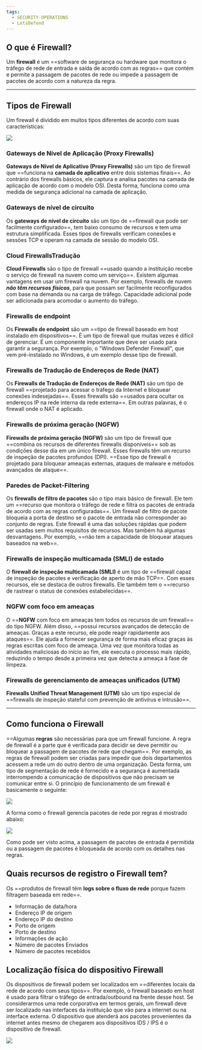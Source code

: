 ```yaml
---
tags:
  - SECURITY-OPERATIONS
  - LetsDefend
---
```

## **O que é Firewall?**

Um **firewall** é um ==software de segurança ou hardware que monitora o tráfego de rede de entrada e saída de acordo com as regras== que contém e permite a passagem de pacotes de rede ou impede a passagem de pacotes de acordo com a natureza da regra.

---
## **Tipos de Firewall**
Um firewall é dividido em muitos tipos diferentes de acordo com suas características:

![](https://letsdefend.io/blog/wp-content/uploads/2023/01/image-4.png)

### **Gateways de Nível de Aplicação (Proxy Firewalls)**
**Gateways de Nível de Aplicativo (Proxy Firewalls)** são um tipo de firewall que ==funciona na **camada de aplicativo** entre dois sistemas finais==. Ao contrário dos firewalls básicos, ele captura e analisa pacotes na camada de aplicação de acordo com o modelo OSI. Desta forma, funciona como uma medida de segurança adicional na camada de aplicação.

### **Gateways de nível de circuito**
Os **gateways de nível de circuito** são um tipo de ==firewall que pode ser facilmente configurado==, tem baixo consumo de recursos e tem uma estrutura simplificada. Esses tipos de firewalls verificam conexões e sessões TCP e operam na camada de sessão do modelo OSI.

### **Cloud FirewallsTradução**
**Cloud Firewalls** são o tipo de firewall ==usado quando a instituição recebe o serviço de firewall na nuvem como um serviço==. Existem algumas vantagens em usar um firewall na nuvem. Por exemplo, firewalls de nuvem ***não têm recursos físicos***, para que possam ser facilmente reconfigurados com base na demanda ou na carga de tráfego. Capacidade adicional pode ser adicionada para acomodar o aumento do tráfego.

### **Firewalls de endpoint**
Os **Firewalls de endpoint** são um ==tipo de firewall baseado em host instalado em dispositivos==. É um tipo de firewall que muitas vezes é difícil de gerenciar. É um componente importante que deve ser usado para garantir a segurança. Por exemplo, o "Windows Defender Firewall", que vem pré-instalado no Windows, é um exemplo desse tipo de firewall.

### **Firewalls de Tradução de Endereços de Rede (NAT)**
Os **Firewalls de Tradução de Endereços de Rede (NAT)** são um tipo de firewall ==projetado para acessar o tráfego da Internet e bloquear conexões indesejadas==. Esses firewalls são ==usados para ocultar os endereços IP na rede interna da rede externa==. Em outras palavras, é o firewall onde o NAT é aplicado.

### **Firewalls de próxima geração (NGFW)**
**Firewalls de próxima geração (NGFW)** são um tipo de firewall que ==combina os recursos de diferentes firewalls disponíveis== sob as condições desse dia em um único firewall. Esses firewalls têm um recurso de inspeção de pacotes profundos (DPI). ==Esse tipo de firewall é projetado para bloquear ameaças externas, ataques de malware e métodos avançados de ataque==.

### **Paredes de Packet-Filtering**
Os **firewalls de filtro de pacotes** são o tipo mais básico de firewall. Ele tem um ==recurso que monitora o tráfego de rede e filtra os pacotes de entrada de acordo com as regras configuradas==. Um firewall de filtro de pacote bloqueia a porta de destino se o pacote de entrada não corresponder ao conjunto de regras. Este firewall é uma das soluções rápidas que podem ser usadas sem muitos requisitos de recursos. Mas também há algumas desvantagens. Por exemplo, ==não tem a capacidade de bloquear ataques baseados na web==.

### **Firewalls de inspeção multicamada (SMLI) de estado**
O **firewall de inspeção multicamada (SMLI)** é um tipo de ==firewall capaz de inspeção de pacotes e verificação de aperto de mão TCP==. Com esses recursos, ele se destaca de outros firewalls. Ele também tem o ==recurso de rastrear o status de conexões estabelecidas==.

### **NGFW com foco em ameaças**
O ==**NGFW** com foco em ameaças tem todos os recursos de um firewall== do tipo NGFW. Além disso, ==possui recursos avançados de detecção de ameaças. Graças a este recurso, ele pode reagir rapidamente aos ataques==. Ele ajuda a fornecer segurança de forma mais eficaz graças às regras escritas com foco de ameaça. Uma vez que monitora todas as atividades maliciosas do início ao fim, ele executa o processo mais rápido, reduzindo o tempo desde a primeira vez que detecta a ameaça à fase de limpeza.

### **Firewalls de gerenciamento de ameaças unificados (UTM)**
**Firewalls Unified Threat Management (UTM)** são um tipo especial de ==firewalls de inspeção stateful com prevenção de antivírus e intrusão==.

---
## **Como funciona o Firewall**
==Algumas **regras** são necessárias para que um firewall funcione. A regra de firewall é a parte que é verificada para decidir se deve permitir ou bloquear a passagem de pacotes de rede que chegam==. Por exemplo, as regras de firewall podem ser criadas para impedir que dois departamentos acessem a rede um do outro dentro de uma organização. Desta forma, um tipo de segmentação de rede é fornecido e a segurança é aumentada interrompendo a comunicação de dispositivos que não precisam se comunicar entre si. O princípio de funcionamento de um firewall é basicamente o seguinte:

![](https://letsdefend.io/blog/wp-content/uploads/2023/01/1-da7107e73b.gif)

A forma como o firewall gerencia pacotes de rede por regras é mostrado abaixo:

![](https://letsdefend.io/blog/wp-content/uploads/2023/01/1-278f8be9ea.gif)

Como pode ser visto acima, a passagem de pacotes de entrada é permitida ou a passagem de pacotes é bloqueada de acordo com os detalhes nas regras.
## **Quais recursos de registro o Firewall tem?**

Os ==produtos de firewall têm **logs sobre o fluxo de rede** porque fazem filtragem baseada em rede==.

- Informação de data/hora
- Endereço IP de origem
- Endereço IP do destino
- Porto de origem
- Porto de destino
- Informações de ação
- Número de pacotes Enviados
- Número de pacotes recebidos
## **Localização física do dispositivo Firewall**

Os dispositivos de firewall podem ser localizados em ==diferentes locais da rede de acordo com seus tipos==. Por exemplo, o firewall baseado em host é usado para filtrar o tráfego de entrada/outbound na frente desse host. Se considerarmos uma rede corporativa em termos gerais, um firewall deve ser localizado nas interfaces da instituição que vão para a internet ou na interface externa. O dispositivo que atenderá aos pacotes provenientes da internet antes mesmo de chegarem aos dispositivos IDS / IPS é o dispositivo de firewall.

![](https://letsdefend.io/blog/wp-content/uploads/2023/01/image-5-1024x487.png)
